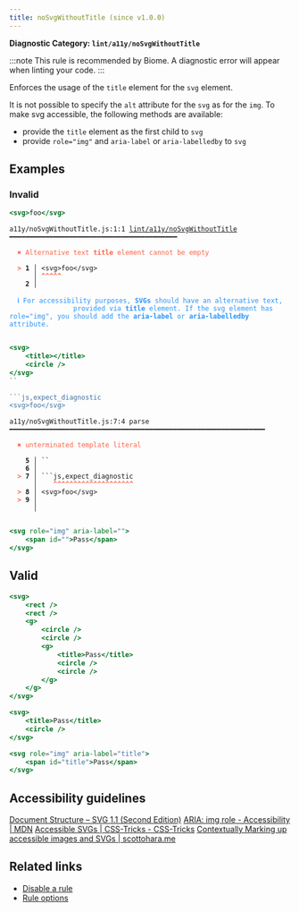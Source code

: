 ```yaml
---
title: noSvgWithoutTitle (since v1.0.0)
---
```


**Diagnostic Category: `lint/a11y/noSvgWithoutTitle`**

:::note
This rule is recommended by Biome. A diagnostic error will appear when linting your code.
:::

Enforces the usage of the `title` element for the `svg` element.

It is not possible to specify the `alt` attribute for the `svg` as for the `img`.
To make svg accessible, the following methods are available:

- provide the `title` element as the first child to `svg`
- provide `role="img"` and `aria-label` or `aria-labelledby` to `svg`

## Examples

### Invalid

```jsx
<svg>foo</svg>
```

<pre class="language-text"><code class="language-text">a11y/noSvgWithoutTitle.js:1:1 <a href="https://biomejs.dev/linter/rules/no-svg-without-title">lint/a11y/noSvgWithoutTitle</a> ━━━━━━━━━━━━━━━━━━━━━━━━━━━━━━━━━━━━━━━━━━

<strong><span style="color: Tomato;">  </span></strong><strong><span style="color: Tomato;">✖</span></strong> <span style="color: Tomato;">Alternative text </span><span style="color: Tomato;"><strong>title</strong></span><span style="color: Tomato;"> element cannot be empty</span>
  
<strong><span style="color: Tomato;">  </span></strong><strong><span style="color: Tomato;">&gt;</span></strong> <strong>1 │ </strong>&lt;svg&gt;foo&lt;/svg&gt;
   <strong>   │ </strong><strong><span style="color: Tomato;">^</span></strong><strong><span style="color: Tomato;">^</span></strong><strong><span style="color: Tomato;">^</span></strong><strong><span style="color: Tomato;">^</span></strong><strong><span style="color: Tomato;">^</span></strong>
    <strong>2 │ </strong>
  
<strong><span style="color: rgb(38, 148, 255);">  </span></strong><strong><span style="color: rgb(38, 148, 255);">ℹ</span></strong> <span style="color: rgb(38, 148, 255);">For accessibility purposes, </span><span style="color: rgb(38, 148, 255);"><strong>SVGs</strong></span><span style="color: rgb(38, 148, 255);"> should have an alternative text,
</span><span style="color: rgb(38, 148, 255);">  </span><span style="color: rgb(38, 148, 255);">  </span><span style="color: rgb(38, 148, 255);">            provided via </span><span style="color: rgb(38, 148, 255);"><strong>title</strong></span><span style="color: rgb(38, 148, 255);"> element. If the svg element has role=&quot;img&quot;, you should add the </span><span style="color: rgb(38, 148, 255);"><strong>aria-label</strong></span><span style="color: rgb(38, 148, 255);"> or </span><span style="color: rgb(38, 148, 255);"><strong>aria-labelledby</strong></span><span style="color: rgb(38, 148, 255);"> attribute.</span>
  
</code></pre>

```jsx
<svg>
    <title></title>
    <circle />
</svg>
``

```js,expect_diagnostic
<svg>foo</svg>
```

<pre class="language-text"><code class="language-text">a11y/noSvgWithoutTitle.js:7:4 parse ━━━━━━━━━━━━━━━━━━━━━━━━━━━━━━━━━━━━━━━━━━━━━━━━━━━━━━━━━━━━━━━━

<strong><span style="color: Tomato;">  </span></strong><strong><span style="color: Tomato;">✖</span></strong> <span style="color: Tomato;">unterminated template literal</span>
  
    <strong>5 │ </strong>``
    <strong>6 │ </strong>
<strong><span style="color: Tomato;">  </span></strong><strong><span style="color: Tomato;">&gt;</span></strong> <strong>7 │ </strong>```js,expect_diagnostic
   <strong>   │ </strong>   <strong><span style="color: Tomato;">^</span></strong><strong><span style="color: Tomato;">^</span></strong><strong><span style="color: Tomato;">^</span></strong><strong><span style="color: Tomato;">^</span></strong><strong><span style="color: Tomato;">^</span></strong><strong><span style="color: Tomato;">^</span></strong><strong><span style="color: Tomato;">^</span></strong><strong><span style="color: Tomato;">^</span></strong><strong><span style="color: Tomato;">^</span></strong><strong><span style="color: Tomato;">^</span></strong><strong><span style="color: Tomato;">^</span></strong><strong><span style="color: Tomato;">^</span></strong><strong><span style="color: Tomato;">^</span></strong><strong><span style="color: Tomato;">^</span></strong><strong><span style="color: Tomato;">^</span></strong><strong><span style="color: Tomato;">^</span></strong><strong><span style="color: Tomato;">^</span></strong><strong><span style="color: Tomato;">^</span></strong><strong><span style="color: Tomato;">^</span></strong><strong><span style="color: Tomato;">^</span></strong>
<strong><span style="color: Tomato;">  </span></strong><strong><span style="color: Tomato;">&gt;</span></strong> <strong>8 │ </strong>&lt;svg&gt;foo&lt;/svg&gt;
<strong><span style="color: Tomato;">  </span></strong><strong><span style="color: Tomato;">&gt;</span></strong> <strong>9 │ </strong>
   <strong>   │ </strong>
  
</code></pre>

```jsx
<svg role="img" aria-label="">
    <span id="">Pass</span>
</svg>
```

## Valid

```jsx
<svg>
    <rect />
    <rect />
    <g>
        <circle />
        <circle />
        <g>
            <title>Pass</title>
            <circle />
            <circle />
        </g>
    </g>
</svg>
```

```jsx
<svg>
    <title>Pass</title>
    <circle />
</svg>
```

```jsx
<svg role="img" aria-label="title">
    <span id="title">Pass</span>
</svg>
```

## Accessibility guidelines

[Document Structure – SVG 1.1 (Second Edition)](https://www.w3.org/TR/SVG11/struct.html#DescriptionAndTitleElements)
[ARIA: img role - Accessibility | MDN](https://developer.mozilla.org/en-US/docs/Web/Accessibility/ARIA/Roles/img_role)
[Accessible SVGs | CSS-Tricks - CSS-Tricks](https://css-tricks.com/accessible-svgs/)
[Contextually Marking up accessible images and SVGs | scottohara.me](https://www.scottohara.me/blog/2019/05/22/contextual-images-svgs-and-a11y.html)

## Related links

- [Disable a rule](/linter/#disable-a-lint-rule)
- [Rule options](/linter/#rule-options)
